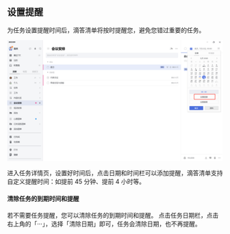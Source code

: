 ## 设置提醒

为任务设置提醒时间后，滴答清单将按时提醒您，避免您错过重要的任务。

![images10](../../images/windows/10.png)

进入任务详情页，设置好时间后，点击日期和时间栏可以添加提醒，滴答清单支持自定义提醒时间：如提前 45 分钟、提前 4 小时等。 

#### 清除任务的到期时间和提醒

若不需要任务提醒，您可以清除任务的到期时间和提醒。 点击任务日期栏，点击右上角的「···」，选择「清除日期」即可，任务会清除日期，也不再提醒。

